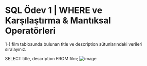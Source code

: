 # SQL Ödev 1 | WHERE ve Karşılaştırma &amp; Mantıksal Operatörleri

1-) film tablosunda bulunan title ve description sütunlarındaki verileri sıralayınız.

SELECT title, description FROM film;
![image](https://github.com/CYazar12/SQL/assets/109551508/8f307d7b-37d1-429b-818d-4eca3d212d09)

